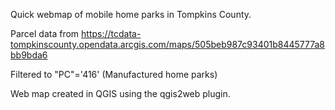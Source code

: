 Quick webmap of mobile home parks in Tompkins County.

Parcel data from https://tcdata-tompkinscounty.opendata.arcgis.com/maps/505beb987c93401b8445777a8bb9bda6

Filtered to "PC"='416' (Manufactured home parks)

Web map created in QGIS using the qgis2web plugin.
